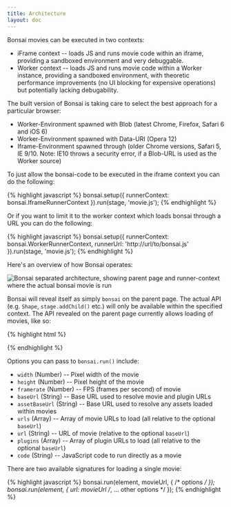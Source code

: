 ```yaml
---
title: Architecture
layout: doc
---
```


Bonsai movies can be executed in two contexts:

 * iFrame context -- loads JS and runs movie code within an iframe, providing a sandboxed environment and very debuggable.
 * Worker context -- loads JS and runs movie code within a Worker instance, providing a sandboxed environment, with theoretic performance improvements (no UI blocking for expensive operations) but potentially lacking debugability.

The built version of Bonsai is taking care to select the best approach for a particular browser:

* Worker-Environment spawned with Blob (latest Chrome, Firefox, Safari 6 and iOS 6)
* Worker-Environment spawned with Data-URI (Opera 12)
* Iframe-Environment spawned through <script>/*bonsaiCode*/</script> (older Chrome versions, Safari 5, IE 9/10. Note: IE10 throws a security error, if a Blob-URL is used as the Worker source)

To just allow the bonsai-code to be executed in the iframe context you can do the following:

{% highlight javascript %}
bonsai.setup({
  runnerContext: bonsai.IframeRunnerContext
}).run(stage, 'movie.js');
{% endhighlight %}

Or if you want to limit it to the worker context which loads bonsai through a URL you can do the following:

{% highlight javascript %}
bonsai.setup({
  runnerContext: bonsai.WorkerRunnerContext,
  runnerUrl: 'http://url/to/bonsai.js'
}).run(stage, 'movie.js');
{% endhighlight %}

Here's an overview of how Bonsai operates:

<img src="/assets/bonsai-overview.png" alt="Bonsai separated architecture, showing parent page and runner-context where the actual bonsai movie is run" />

Bonsai will reveal itself as simply `bonsai` on the parent page. The actual API (e.g. `Shape`, `stage.addChild()` etc.) will only be available within the specified context. The API revealed on the parent page currently allows loading of movies, like so:

{% highlight html %}
<div id="movie"></div>

<script src="bonsai.iframe.js"></script>
<script>
  bonsai.run(
    document.getElementById('movie'),
    'path/to/my_movie.js',
    {
      width: 500,
      height: 400
    }
  );
</script>
{% endhighlight %}

Options you can pass to `bonsai.run()` include:

 * `width` (Number) -- Pixel width of the movie
 * `height` (Number) -- Pixel height of the movie
 * `framerate` (Number) -- FPS (frames per second) of movie
 * `baseUrl` (String) -- Base URL used to resolve movie and plugin URLs
 * `assetBaseUrl` (String) -- Base URL used to resolve any assets loaded within movies
 * `urls` (Array) -- Array of movie URLs to load (all relative to the optional `baseUrl`)
 * `url` (String) -- URL of movie (relative to the optional `baseUrl`)
 * `plugins` (Array) -- Array of plugin URLs to load (all relative to the optional `baseUrl`)
 * `code` (String) -- JavaScript code to run directly as a movie

There are two available signatures for loading a single movie:

{% highlight javascript %}
bonsai.run(element, movieUrl, { /* options */ });
bonsai.run(element, { url: movieUrl /*, ... other options */ });
{% endhighlight %}

